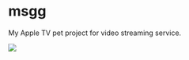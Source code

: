 # msgg
My Apple TV pet project for video streaming service.

[![](https://user-images.githubusercontent.com/8035921/226612814-1e5895d6-e203-4486-bdc6-908ac043593a.jpg)](https://youtu.be/Zu05dO2q7Jo "")

